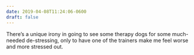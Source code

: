 ```yaml
---
date: 2019-04-08T11:24:06-0600
draft: false
---
```




There’s a unique irony in going to see some therapy dogs for some much-needed de-stressing, only to have one of the trainers make me feel worse and more stressed out.



